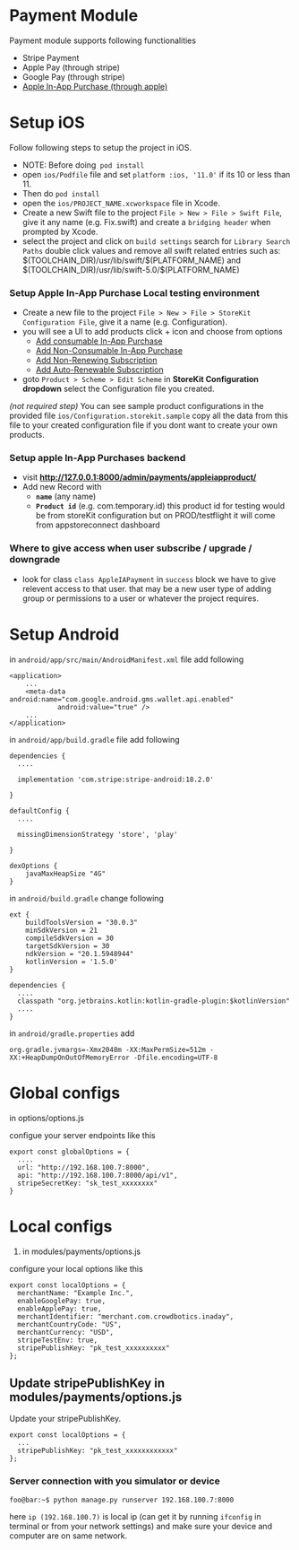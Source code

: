 

# Payment Module 

Payment module supports following functionalities

- Stripe Payment
- Apple Pay (through stripe)
- Google Pay (through stripe)
- [Apple In-App Purchase (through apple)](#headin)

# Setup iOS
Follow following steps to setup the project in iOS.

- NOTE: Before doing` pod install`
- open `ios/Podfile` file and set `platform :ios, '11.0'` if its 10 or less than 11.
- Then do `pod install`
- open the `ios/PROJECT_NAME.xcworkspace` file in Xcode.
- Create a new Swift file to the project `File > New > File > Swift File`, give it any name (e.g. Fix.swift) and create a `bridging header` when prompted by Xcode.
- select the project and click on `build settings` search for `Library Search Paths` double click values and remove all swift related entries such as: \$(TOOLCHAIN_DIR)/usr/lib/swift/\$(PLATFORM_NAME) and \$(TOOLCHAIN_DIR)/usr/lib/swift-5.0/\$(PLATFORM_NAME)


### **Setup Apple In-App Purchase Local testing environment**

- Create a new file to the project `File > New > File > StoreKit Configuration File`, give it a name (e.g. Configuration).
- you will see a UI to add products click + icon and choose from options
  - [Add consumable In-App Purchase](https://developer.apple.com/in-app-purchase/#:~:text=Offer%20extra%20content%20and%20features,directly%20on%20the%20App%20Store.)
  - [Add Non-Consumable In-App Purchase](https://developer.apple.com/in-app-purchase/#:~:text=Offer%20extra%20content%20and%20features,directly%20on%20the%20App%20Store.)
  - [Add Non-Renewing Subscription](https://developer.apple.com/in-app-purchase/#:~:text=Offer%20extra%20content%20and%20features,directly%20on%20the%20App%20Store.)
  - [Add Auto-Renewable Subscription](https://developer.apple.com/in-app-purchase/#:~:text=Offer%20extra%20content%20and%20features,directly%20on%20the%20App%20Store.)
- goto `Product > Scheme > Edit Scheme` in **StoreKit Configuration dropdown** select the Configuration file you created.

*(not required step)* You can see sample product configurations in the provided file `ios/Configuration.storekit.sample` copy all the data from this file to your created configuration file if you dont want to create your own products.
   
### **Setup apple In-App Purchases backend<a name="headin"></a>**
- visit **http://127.0.0.1:8000/admin/payments/appleiapproduct/**
- Add new Record with 
  - **`name`** (any name)
  - **`Product id`** (e.g. com.temporary.id) this product id for testing would be from storeKit configuration but on PROD/testflight it will come from appstoreconnect dashboard

### Where to give access when user subscribe / upgrade / downgrade
- look for class `class AppleIAPayment` in `success` block we have to give relevent access to that user. that may be a new user type of adding group or permissions to a user or whatever the project requires.



# Setup Android


in `android/app/src/main/AndroidManifest.xml` file add following
```
<application> 
    ...
    <meta-data android:name="com.google.android.gms.wallet.api.enabled"
            android:value="true" />
    ...
</application>
```

in `android/app/build.gradle` file add following
```
dependencies {
  ....

  implementation 'com.stripe:stripe-android:18.2.0'

}

defaultConfig {
  ....

  missingDimensionStrategy 'store', 'play'

}

dexOptions {
    javaMaxHeapSize "4G"
}
```
in `android/build.gradle` change following
```
ext {
    buildToolsVersion = "30.0.3"
    minSdkVersion = 21
    compileSdkVersion = 30
    targetSdkVersion = 30
    ndkVersion = "20.1.5948944"
    kotlinVersion = '1.5.0'
}

dependencies {
  ....
  classpath "org.jetbrains.kotlin:kotlin-gradle-plugin:$kotlinVersion"
  ....
}

```

in `android/gradle.properties` add
```
org.gradle.jvmargs=-Xmx2048m -XX:MaxPermSize=512m -XX:+HeapDumpOnOutOfMemoryError -Dfile.encoding=UTF-8

```




# Global configs
in options/options.js

configue your server endpoints like this
```
export const globalOptions = {
  ....
  url: "http://192.168.100.7:8000",
  api: "http://192.168.100.7:8000/api/v1",
  stripeSecretKey: "sk_test_xxxxxxxx"
}
```

# Local configs
1. in modules/payments/options.js

configure your local options like this

```
export const localOptions = {
  merchantName: "Example Inc.",
  enableGooglePay: true,
  enableApplePay: true,
  merchantIdentifier: "merchant.com.crowdbotics.inaday",
  merchantCountryCode: "US",
  merchantCurrency: "USD",
  stripeTestEnv: true,
  stripePublishKey: "pk_test_xxxxxxxxxx"
};
```

## Update stripePublishKey in modules/payments/options.js
Update your stripePublishKey.
```
export const localOptions = {
  ...
  stripePublishKey: "pk_test_xxxxxxxxxxxx"
};
```

### Server connection with you simulator or device

```console
foo@bar:~$ python manage.py runserver 192.168.100.7:8000
```
here `ip (192.168.100.7)` is local ip (can get it by running `ifconfig` in terminal or from your network settings)
and make sure your device and computer are on same network.